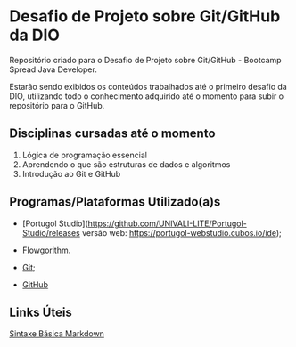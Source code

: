 # Desafio de Projeto sobre Git/GitHub da DIO
Repositório criado para o Desafio de Projeto sobre Git/GitHub - Bootcamp Spread Java Developer.

Estarão sendo exibidos os conteúdos trabalhados até o primeiro desafio da DIO, utilizando todo o conhecimento adquirido até o momento para subir o repositório para o GitHub.



## Disciplinas cursadas até o momento

1. Lógica de programação essencial
2. Aprendendo o que são estruturas de dados e algoritmos
3. Introdução ao Git e GitHub



## Programas/Plataformas Utilizado(a)s

- [Portugol Studio](https://github.com/UNIVALI-LITE/Portugol-Studio/releases
  	versão web: https://portugol-webstudio.cubos.io/ide); 

- [Flowgorithm](http://www.flowgorithm.org/download/index.html).

- [Git](https://git-scm.com/download/win);

- [GitHub](https://github.com/)

  

## Links Úteis
[Sintaxe Básica Markdown](https://www.markdownguide.org/cheat-sheet/#basic-syntax)

